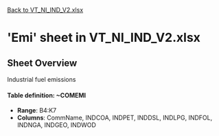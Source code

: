 [Back to VT_NI_IND_V2.xlsx](README.md)

# 'Emi' sheet in VT_NI_IND_V2.xlsx

## Sheet Overview

Industrial fuel emissions

#### Table definition: ~COMEMI
- **Range**: B4:K7
- **Columns**: CommName, INDCOA, INDPET, INDDSL, INDLPG, INDFOL, INDNGA, INDGEO, INDWOD

